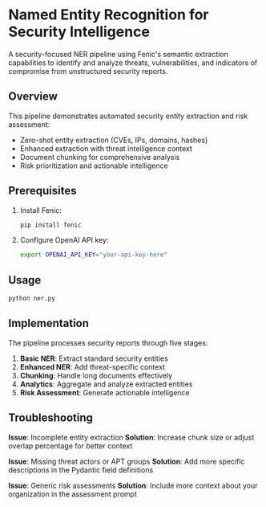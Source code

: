 # Named Entity Recognition for Security Intelligence

A security-focused NER pipeline using Fenic's semantic extraction capabilities to identify and analyze threats, vulnerabilities, and indicators of compromise from unstructured security reports.

## Overview

This pipeline demonstrates automated security entity extraction and risk assessment:

- Zero-shot entity extraction (CVEs, IPs, domains, hashes)
- Enhanced extraction with threat intelligence context
- Document chunking for comprehensive analysis
- Risk prioritization and actionable intelligence

## Prerequisites

1. Install Fenic:

   ```bash
   pip install fenic
   ```

2. Configure OpenAI API key:
   ```bash
   export OPENAI_API_KEY="your-api-key-here"
   ```

## Usage

```bash
python ner.py
```

## Implementation

The pipeline processes security reports through five stages:

1. **Basic NER**: Extract standard security entities
2. **Enhanced NER**: Add threat-specific context
3. **Chunking**: Handle long documents effectively
4. **Analytics**: Aggregate and analyze extracted entities
5. **Risk Assessment**: Generate actionable intelligence

## Troubleshooting

**Issue**: Incomplete entity extraction
**Solution**: Increase chunk size or adjust overlap percentage for better context

**Issue**: Missing threat actors or APT groups
**Solution**: Add more specific descriptions in the Pydantic field definitions

**Issue**: Generic risk assessments
**Solution**: Include more context about your organization in the assessment prompt
